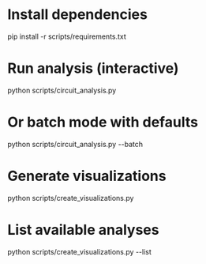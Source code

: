  # Install dependencies
  pip install -r scripts/requirements.txt

  # Run analysis (interactive)
  python scripts/circuit_analysis.py

  # Or batch mode with defaults
  python scripts/circuit_analysis.py --batch

  # Generate visualizations
  python scripts/create_visualizations.py

  # List available analyses
  python scripts/create_visualizations.py --list

